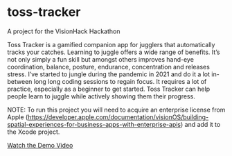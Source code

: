 # toss-tracker
A project for the VisionHack Hackathon

Toss Tracker is a gamified companion app for jugglers that automatically tracks your catches.
Learning to juggle offers a wide range of benefits. It’s not only simply a fun skill but amongst others improves hand-eye coordination, balance, posture, endurance, concentration and releases stress. I’ve started to jungle during the pandemic in 2021 and do it a lot in-between long long coding sessions to regain focus. It requires a lot of practice, especially as a beginner to get started. Toss Tracker can help people learn to juggle while actively showing them their progress.

NOTE: To run this project you will need to acquire an enterprise license from Apple (https://developer.apple.com/documentation/visionOS/building-spatial-experiences-for-business-apps-with-enterprise-apis) and add it to the Xcode project.

[Watch the Demo Video](https://www.youtube.com/watch?v=fUzbEuOXaqc)
